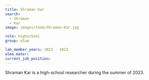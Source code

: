 ```yaml
---
title: Shraman Kar
search:
  - Shraman
  - Kar
image: images/team/Shraman-Kar.jpg

role: highschool
group: alum

lab_member_years: 2023 - 2023
alma_mater:
current_job_position:
---
```


Shraman Kar is a high-school researcher during the summer of 2023.


